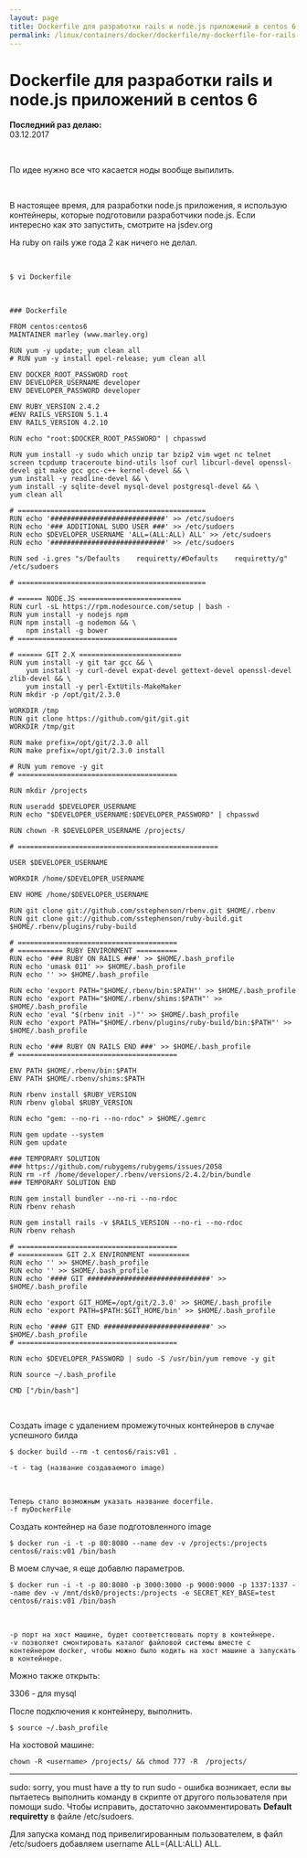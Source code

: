 ```yaml
---
layout: page
title: Dockerfile для разработки rails и node.js приложений в centos 6
permalink: /linux/containers/docker/dockerfile/my-dockerfile-for-rails-and-nodejs/
---
```


# Dockerfile для разработки rails и node.js приложений в centos 6

**Последний раз делаю:**  
03.12.2017

<br/>

По идее нужно все что касается ноды вообще выпилить. 

<br/>

В настоящее время, для разработки node.js приложения, я использую контейнеры, которые подготовили разработчики node.js. Если интересно как это запустить, смотрите на jsdev.org

На ruby on rails уже года 2 как ничего не делал.

<br/>

    $ vi Dockerfile

<br/>

    ### Dockerfile

    FROM centos:centos6
    MAINTAINER marley (www.marley.org)

    RUN yum -y update; yum clean all
    # RUN yum -y install epel-release; yum clean all

    ENV DOCKER_ROOT_PASSWORD root
    ENV DEVELOPER_USERNAME developer
    ENV DEVELOPER_PASSWORD developer

    ENV RUBY_VERSION 2.4.2
    #ENV RAILS_VERSION 5.1.4
    ENV RAILS_VERSION 4.2.10

    RUN echo "root:$DOCKER_ROOT_PASSWORD" | chpasswd

    RUN yum install -y sudo which unzip tar bzip2 vim wget nc telnet screen tcpdump traceroute bind-utils lsof curl libcurl-devel openssl-devel git make gcc gcc-c++ kernel-devel && \
    yum install -y readline-devel && \
    yum install -y sqlite-devel mysql-devel postgresql-devel && \
    yum clean all

    # ==============================================
    RUN echo '############################' >> /etc/sudoers
    RUN echo '### ADDITIONAL SUDO USER ###' >> /etc/sudoers
    RUN echo $DEVELOPER_USERNAME 'ALL=(ALL:ALL) ALL' >> /etc/sudoers
    RUN echo '############################' >> /etc/sudoers

    RUN sed -i.gres "s/Defaults    requiretty/#Defaults    requiretty/g" /etc/sudoers

    # ==============================================

    # ====== NODE.JS =========================
    RUN curl -sL https://rpm.nodesource.com/setup | bash -
    RUN yum install -y nodejs npm
    RUN npm install -g nodemon && \
        npm install -g bower
    # =======================================

    # ====== GIT 2.X =========================
    RUN yum install -y git tar gcc && \
        yum install -y curl-devel expat-devel gettext-devel openssl-devel zlib-devel && \
        yum install -y perl-ExtUtils-MakeMaker
    RUN mkdir -p /opt/git/2.3.0

    WORKDIR /tmp
    RUN git clone https://github.com/git/git.git
    WORKDIR /tmp/git

    RUN make prefix=/opt/git/2.3.0 all
    RUN make prefix=/opt/git/2.3.0 install

    # RUN yum remove -y git
    # =======================================

    RUN mkdir /projects

    RUN useradd $DEVELOPER_USERNAME
    RUN echo "$DEVELOPER_USERNAME:$DEVELOPER_PASSWORD" | chpasswd

    RUN chown -R $DEVELOPER_USERNAME /projects/

    # =================================================

    USER $DEVELOPER_USERNAME

    WORKDIR /home/$DEVELOPER_USERNAME

    ENV HOME /home/$DEVELOPER_USERNAME

    RUN git clone git://github.com/sstephenson/rbenv.git $HOME/.rbenv
    RUN git clone git://github.com/sstephenson/ruby-build.git $HOME/.rbenv/plugins/ruby-build

    # =======================================
    # =========== RUBY ENVIRONMENT ==========
    RUN echo '### RUBY ON RAILS ###' >> $HOME/.bash_profile
    RUN echo 'umask 011' >> $HOME/.bash_profile
    RUN echo '' >> $HOME/.bash_profile

    RUN echo 'export PATH="$HOME/.rbenv/bin:$PATH"' >> $HOME/.bash_profile
    RUN echo 'export PATH="$HOME/.rbenv/shims:$PATH"' >> $HOME/.bash_profile
    RUN echo 'eval "$(rbenv init -)"' >> $HOME/.bash_profile
    RUN echo 'export PATH="$HOME/.rbenv/plugins/ruby-build/bin:$PATH"' >> $HOME/.bash_profile

    RUN echo '### RUBY ON RAILS END ###' >> $HOME/.bash_profile
    # =======================================

    ENV PATH $HOME/.rbenv/bin:$PATH
    ENV PATH $HOME/.rbenv/shims:$PATH

    RUN rbenv install $RUBY_VERSION
    RUN rbenv global $RUBY_VERSION

    RUN echo "gem: --no-ri --no-rdoc" > $HOME/.gemrc

    RUN gem update --system
    RUN gem update
    
    ### TEMPORARY SOLUTION
    ### https://github.com/rubygems/rubygems/issues/2058
    RUN rm -rf /home/developer/.rbenv/versions/2.4.2/bin/bundle
    ### TEMPORARY SOLUTION END

    RUN gem install bundler --no-ri --no-rdoc
    RUN rbenv rehash

    RUN gem install rails -v $RAILS_VERSION --no-ri --no-rdoc
    RUN rbenv rehash

    # =======================================
    # =========== GIT 2.X ENVIRONMENT ==========
    RUN echo '' >> $HOME/.bash_profile
    RUN echo '' >> $HOME/.bash_profile
    RUN echo '#### GIT ##############################' >> $HOME/.bash_profile

    RUN echo 'export GIT_HOME=/opt/git/2.3.0' >> $HOME/.bash_profile
    RUN echo 'export PATH=$PATH:$GIT_HOME/bin' >> $HOME/.bash_profile

    RUN echo '#### GIT END ##########################' >> $HOME/.bash_profile
    # =======================================

    RUN echo $DEVELOPER_PASSWORD | sudo -S /usr/bin/yum remove -y git

    RUN source ~/.bash_profile

    CMD ["/bin/bash"]


<br/>

Создать image с удалением промежуточных контейнеров в случае успешного билда  

    $ docker build --rm -t centos6/rais:v01 .

    -t - tag (название создаваемого image)

<br/>

    Теперь стало возможным указать название docerfile.
    -f myDockerFile



Создать контейнер на базе подготовленного image

    $ docker run -i -t -p 80:8080 --name dev -v /projects:/projects centos6/rais:v01 /bin/bash

В моем случае, я еще добавлю параметров.  

    $ docker run -i -t -p 80:8080 -p 3000:3000 -p 9000:9000 -p 1337:1337 --name dev -v /mnt/dsk0/projects:/projects -e SECRET_KEY_BASE=test centos6/rais:v01 /bin/bash

<br/>

    -p порт на хост машине, будет соответствовать порту в контейнере.  
    -v позволяет смонтировать каталог файловой системы вместе с контейнером docker, чтобы можно было кодить на хост машине а запускать в контейнере.  

Можно также открыть:

3306 - для mysql


После подключения к контейнеру, выполнить.

    $ source ~/.bash_profile


На хостовой машине:

    chown -R <username> /projects/ && chmod 777 -R  /projects/



___


sudo: sorry, you must have a tty to run sudo - ошибка возникает, если вы пытаетесь выполнить команду в скрипте от другого пользователя при помощи sudo. Чтобы исправить, достаточно закомментировать **Default requiretty** в файле  /etc/sudoers.

Для запуска команд под привелигированным пользователем, в файл /etc/sudoers добавляем username ALL=(ALL:ALL) ALL.



<!--

-for-development-rails-and-nodejs-apps-on-centos/

-->

